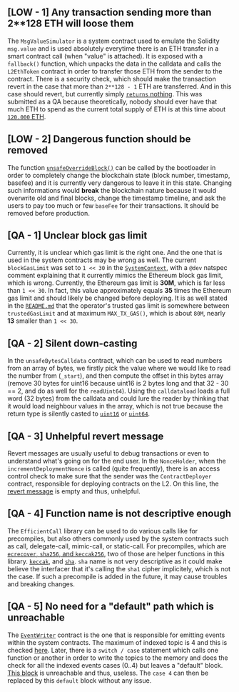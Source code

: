 ## [LOW - 1] Any transaction sending more than 2**128 ETH will loose them

The `MsgValueSimulator` is a system contract used to emulate the Solidity `msg.value` and is used absolutely everytime there is an ETH transfer in a smart contract call (when "value" is attached).
It is exposed with a `fallback()` function, which unpacks the data in the calldata and calls the `L2EthToken` contract in order to transfer those ETH from the sender to the contract.
There is a security check, which should make the transaction revert in the case that more than `2**128 - 1` ETH are transferred. And in this case should revert, but currently simply [`returns` nothing](https://github.com/code-423n4/2023-03-zksync/blob/01379615bc20c2926d81c0a182f1abb6e922b93a/contracts/MsgValueSimulator.sol#L55). This was submitted as a QA because theoretically, nobody should ever have that much ETH to spend as the current total supply of ETH is at this time about [`120.000` ETH](https://ultrasound.money/).

## [LOW - 2] Dangerous function should be removed

The function [`unsafeOverrideBlock()`](https://github.com/code-423n4/2023-03-zksync/blob/main/contracts/SystemContext.sol#L132-L135) can be called by the bootloader in order to completely change the blockchain state (block number, timestamp, basefee) and it is currently very dangerous to leave it in this state. Changing such informations would **break** the blockchain nature because it would overwrite old and final blocks, change the timestamp timeline, and ask the users to pay too much or few `baseFee` for their transactions. It should be removed before production.

## [QA - 1] Unclear block gas limit

Currently, it is unclear which gas limit is the right one. And the one that is used in the system contracts may be wrong as well. The current `blockGasLimit` was set to `1 << 30` in the [`SystemContext`](https://github.com/code-423n4/2023-03-zksync/blob/main/contracts/SystemContext.sol#L33), with a `@dev` natspec comment explaining that it currently mimics the Ethereum block gas limit, which is wrong. Currently, the Ethereum gas limit is **30M**, which is far less than `1 << 30`. In fact, this value approximately equals **35** times the Ethereum gas limit and should likely be changed before deploying.
It is as well stated in the [`README.md`](https://github.com/code-423n4/2023-03-zksync/blob/main/README.md#temporary-data-for-debug--transaction-processing-purposes) that the operator's trusted gas limit is somewhere between `trustedGasLimit` and at maximum `MAX_TX_GAS()`, which is about `80M`, nearly **13** smaller than `1 << 30`.

## [QA - 2] Silent down-casting

In the `unsafeBytesCalldata` contract, which can be used to read numbers from an array of bytes, we firstly pick the value where we would like to read the number from (`_start`), and then compute the offset in this bytes array (remove 30 bytes for uint16 because uint16 is 2 bytes long and that 32 - 30 == 2, and do as well for the `readUint64`).
Using the `calldataload` loads a full word (32 bytes) from the calldata and could lure the reader by thinking that it would load neighbour values in the array, which is not true because the return type is silently casted to [`uint16`](https://github.com/code-423n4/2023-03-zksync/blob/main/contracts/libraries/UnsafeBytesCalldata.sol#L18) or [`uint64`](https://github.com/code-423n4/2023-03-zksync/blob/main/contracts/libraries/UnsafeBytesCalldata.sol#L25).

## [QA - 3] Unhelpful revert message

Revert messages are usually useful to debug transactions or even to understand what's going on for the end user. In the `NonceHolder`, when the `incrementDeploymentNonce` is called (quite frequently), there is an access control check to make sure that the sender was the `ContractDeployer` contract, responsible for deploying contracts on the L2.
On this line, the [revert message](https://github.com/code-423n4/2023-03-zksync/blob/main/contracts/NonceHolder.sol#L135) is empty and thus, unhelpful.

## [QA - 4] Function name is not descriptive enough

The `EfficientCall` library can be used to do various calls like for precompiles, but also others commonly used by the system contracts such as call, delegate-call, mimic-call, or static-call.
For precompiles, which are [`ecrecover`, `sha256`, and `keccak256`](https://github.com/code-423n4/2023-03-zksync/tree/01379615bc20c2926d81c0a182f1abb6e922b93a/contracts/precompiles), two of those are helper functions in this library. [`keccak`](https://github.com/code-423n4/2023-03-zksync/blob/01379615bc20c2926d81c0a182f1abb6e922b93a/contracts/libraries/EfficientCall.sol#L35), and [`sha`](https://github.com/code-423n4/2023-03-zksync/blob/01379615bc20c2926d81c0a182f1abb6e922b93a/contracts/libraries/EfficientCall.sol#L44). `sha` name is not very descriptive as it could make believe the interfacer that it's calling the `sha1` cipher implicitely, which is not the case.
If such a precompile is added in the future, it may cause troubles and breaking changes.

## [QA - 5] No need for a "default" path which is unreachable

The [`EventWriter`](https://github.com/code-423n4/2023-03-zksync/blob/main/contracts/EventWriter.yul) contract is the one that is responsible for emitting events within the system contracts. The maximum of indexed topic is 4 and this is checked [here](https://github.com/code-423n4/2023-03-zksync/blob/main/contracts/EventWriter.yul#L119-L121). Later, there is a `switch / case` statement which calls one function or another in order to write the topics to the memory and does the check for all the indexed events cases (0..4) but leaves a "default" block. [This block](https://github.com/code-423n4/2023-03-zksync/blob/main/contracts/EventWriter.yul#L152-L155) is unreachable and thus, useless.
The `case 4` can then be replaced by this `default` block without any issue.